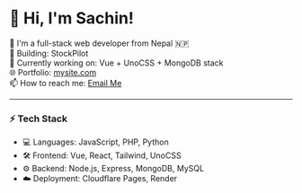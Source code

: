# 👋 Hi, I'm Sachin!

🚀 I'm a full-stack web developer from Nepal 🇳🇵  
💼 Building: StockPilot  
🔭 Currently working on: Vue + UnoCSS + MongoDB stack  
🌐 Portfolio: [mysite.com](https://sachinpandey.com.np)  
📫 How to reach me: [Email Me](sachinpae0@gmail.com)  

---

### ⚡ Tech Stack
- 💻 Languages: JavaScript, PHP, Python
- 🛠️ Frontend: Vue, React, Tailwind, UnoCSS
- ⚙️ Backend: Node.js, Express, MongoDB, MySQL
- ☁️ Deployment: Cloudflare Pages, Render

